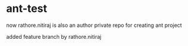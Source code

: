 # ant-test
now rathore.nitiraj is also an author
private repo for creating ant project

added feature branch by rathore.nitiraj
